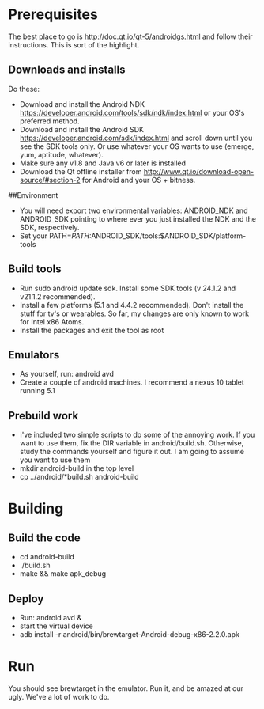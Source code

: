 # Prerequisites
The best place to go is http://doc.qt.io/qt-5/androidgs.html and follow their
instructions. This is sort of the highlight.

## Downloads and installs
Do these:
* Download and install the Android NDK
  https://developer.android.com/tools/sdk/ndk/index.html or your OS's
  preferred method.
* Download and install the Android SDK
  https://developer.android.com/sdk/index.html and scroll down until you see
  the SDK tools only. Or use whatever your OS wants to use (emerge, yum,
  aptitude, whatever).
* Make sure any v1.8 and Java v6 or later is installed
* Download the Qt offline installer from http://www.qt.io/download-open-source/#section-2 for Android and your OS + bitness.

##Environment
* You will need export two environmental variables: ANDROID\_NDK and
  ANDROID\_SDK pointing to where ever you just installed the NDK and the SDK,
  respectively.
* Set your PATH=$PATH:$ANDROID\_SDK/tools:$ANDROID\_SDK/platform-tools

## Build tools
* Run sudo android update sdk. Install some SDK tools (v 24.1.2 and v21.1.2
  recommended). 
* Install a few platforms (5.1 and 4.4.2 recommended). Don't install the stuff
  for tv's or wearables. So far, my changes are only known to work for Intel
  x86 Atoms.
* Install the packages and exit the tool as root

## Emulators
* As yourself, run: android avd
* Create a couple of android machines. I recommend a nexus 10 tablet running
  5.1

## Prebuild work
* I've included two simple scripts to do some of the annoying work. If you
  want to use them, fix the DIR variable in android/build.sh. Otherwise, study
  the commands yourself and figure it out. I am going to assume you want to
  use them
* mkdir android-build in the top level
* cp ../android/\*build.sh android-build

# Building

## Build the code
* cd android-build
* ./build.sh
* make && make apk\_debug

## Deploy
* Run: android avd &
* start the virtual device
* adb install -r android/bin/brewtarget-Android-debug-x86-2.2.0.apk

# Run
You should see brewtarget in the emulator. Run it, and be amazed at our
ugly. We've a lot of work to do.

